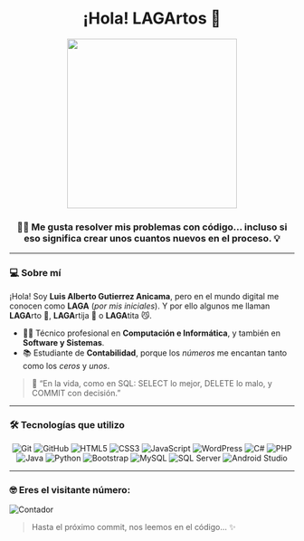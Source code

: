 <h1 align="center">¡Hola! LAGArtos 🐊</h1>
<div align="center">
<img src="https://media.giphy.com/media/H03PuVdwREB21ANkLX/giphy.gif" width="300"/>
</div>
<h3 align="center">🧑‍💻 Me gusta resolver mis problemas con código... incluso si eso significa crear unos cuantos nuevos en el proceso. 💡</h3>

---

### 💻 Sobre mí

¡Hola! Soy **Luis Alberto Gutierrez Anicama**, pero en el mundo digital me conocen como **LAGA** (*por mis iniciales*). Y por ello algunos me llaman **LAGA**rto 🦖, **LAGA**rtija 🦎 o **LAGA**tita 😼.

- 👨‍💻 Técnico profesional en **Computación e Informática**, y también en **Software y Sistemas**.
- 📚 Estudiante de **Contabilidad**, porque los *números* me encantan tanto como los *ceros* y *unos*.

> 💬 “En la vida, como en SQL: SELECT lo mejor, DELETE lo malo, y COMMIT con decisión.”

---

### 🛠️ Tecnologías que utilizo

<div align="center">

![Git](https://img.shields.io/badge/Git-F05032?style=for-the-badge&logo=git&logoColor=white)
![GitHub](https://img.shields.io/badge/GitHub-181717?style=for-the-badge&logo=github&logoColor=white)
![HTML5](https://img.shields.io/badge/HTML5-E34F26?style=for-the-badge&logo=html5&logoColor=white)
![CSS3](https://img.shields.io/badge/CSS3-1572B6?style=for-the-badge&logo=css3&logoColor=white)
![JavaScript](https://img.shields.io/badge/JavaScript-F7DF1E?style=for-the-badge&logo=javascript&logoColor=black)
![WordPress](https://img.shields.io/badge/WordPress-21759B?style=for-the-badge&logo=wordpress&logoColor=white)
![C#](https://img.shields.io/badge/C%23-239120?style=for-the-badge&logo=c-sharp&logoColor=white)
![PHP](https://img.shields.io/badge/PHP-777BB4?style=for-the-badge&logo=php&logoColor=white)
![Java](https://img.shields.io/badge/Java-ED8B00?style=for-the-badge&logo=java&logoColor=white)
![Python](https://img.shields.io/badge/Python-3776AB?style=for-the-badge&logo=python&logoColor=white)
![Bootstrap](https://img.shields.io/badge/Bootstrap-7952B3?style=for-the-badge&logo=bootstrap&logoColor=white)
![MySQL](https://img.shields.io/badge/MySQL-4479A1?style=for-the-badge&logo=mysql&logoColor=white)
![SQL Server](https://img.shields.io/badge/SQL%20Server-CC2927?style=for-the-badge&logo=microsoft-sql-server&logoColor=white)
![Android Studio](https://img.shields.io/badge/Android%20Studio-3DDC84?style=for-the-badge&logo=android-studio&logoColor=white)

</div>

---

### 🤓 Eres el visitante número:
![Contador](https://komarev.com/ghpvc/?label=Visitante&username=LAGArtija2025)

> Hasta el próximo commit, nos leemos en el código... ✨
